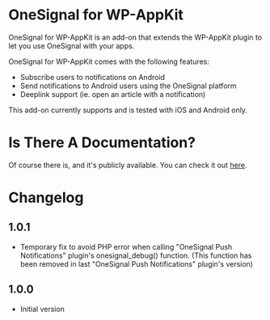 # OneSignal for WP-AppKit
OneSignal for WP-AppKit is an add-on that extends the WP-AppKit plugin to let you use OneSignal with your apps.

OneSignal for WP-AppKit comes with the following features:
* Subscribe users to notifications on Android
* Send notifications to Android users using the OneSignal platform
* Deeplink support (ie. open an article with a notification)

This add-on currently supports and is tested with iOS and Android only.

# Is There A Documentation?
Of course there is, and it's publicly available. You can check it out [here](https://uncategorized-creations.com/wp-appkit/doc/addons/onesignal/).

# Changelog
## 1.0.1
* Temporary fix to avoid PHP error when calling "OneSignal Push Notifications" plugin's onesignal_debug() function. (This function has been removed in last "OneSignal Push Notifications" plugin's version)

## 1.0.0
* Initial version
